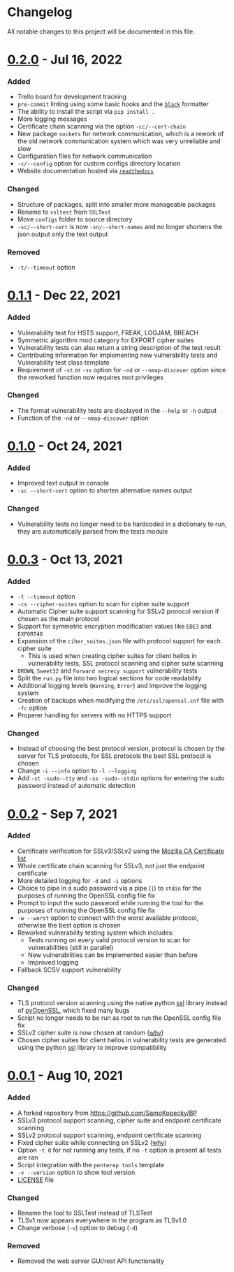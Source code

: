 # Changelog

All notable changes to this project will be documented in this file.

# [0.2.0](https://github.com/SamoKopecky/ssltest/compare/v0.1.1...v0.2.0) - Jul 16, 2022
### Added

- Trello board for development tracking
- `pre-commit` linting using some basic hooks and the [`black`](https://github.com/psf/black) formatter
- The ability to install the script via `pip install .`
- More logging messages
- Certificate chain scanning via the option `-cc/--cert-chain`
- New package `sockets` for network communication, which is a rework of the old network communication system which was very unreliable and slow
- Configuration files for network communication
- `-c/--config` option for custom configs directory location
- Website documentation hosted via [`readthedocs`](https://readthedocs.org/)

### Changed

- Structure of packages, split into smaller more manageable packages
- Rename to `ssltest` from `SSLTest`
- Move `configs` folder to source directory
- `-sc/--short-cert` is now `-sn/--short-names` and no longer shortens the json output only the text output


### Removed

- `-t/--timeout` option


# [0.1.1](https://github.com/SamoKopecky/ssltest/compare/v0.1.0...v0.1.1) - Dec 22, 2021
### Added
- Vulnerability test for HSTS support, FREAK, LOGJAM, BREACH
- Symmetric algorithm mod category for EXPORT cipher suites
- Vulnerability tests can also return a string description of the test result
- Contributing information for implementing new vulnerability tests and Vulnerability test class template
- Requirement of `-st` or `-ss` option for `-nd` or `--nmap-discover` option since the reworked function now requires
root privileges

### Changed
- The format vulnerability tests are displayed in the `--help` or `-h` output
- Function of the `-nd` or `--nmap-discover` option

# [0.1.0](https://github.com/SamoKopecky/ssltest/compare/v0.0.3...v0.1.0) - Oct 24, 2021

### Added
- Improved text output in console
- `-sc --short-cert` option to shorten alternative names output

### Changed
- Vulnerability tests no longer need to be hardcoded in a dictionary to run, they are automatically parsed
from the tests module

# [0.0.3](https://github.com/SamoKopecky/ssltest/compare/v0.0.2...v0.0.3) - Oct 13, 2021

### Added

- `-t --timeout` option
- `-cs --cipher-suites` option to scan for cipher suite support
- Automatic Cipher suite support scanning for SSLv2 protocol version if chosen as the main protocol
- Support for symmetric encryption modification values like `EDE3` and `EXPORT40`
- Expansion of the `ciher_suites.json` file with protocol support for each cipher suite
    - This is used when creating cipher suites for client hellos in vulnerability tests, SSL protocol scanning and
      cipher suite scanning
- `DROWN`, `Sweet32` and `Forward secrecy support` vulnerability tests
- Split the `run.py` file into two logical sections for code readability
- Additional logging levels (`Warning`, `Error`) and improve the logging system
- Creation of backups when modifying the `/etc/ssl/openssl.cnf` file with `-fc` option
- Properer handling for servers with no HTTPS support

### Changed

- Instead of choosing the best protocol version, protocol is chosen by the server for TLS protocols, for SSL protocols
  the best SSL protocol is chosen
- Change `-i --info` option to `-l --logging`
- Add `-st -sudo--tty` and `-ss -sudo--stdin` options for entering the sudo password instead of automatic detection

# [0.0.2](https://github.com/SamoKopecky/ssltest/compare/v0.0.1...v0.0.2) - Sep 7, 2021

### Added

- Certificate verification for SSLv3/SSLv2 using
  the [Mozilla CA Certificate list](https://wiki.mozilla.org/CA/Included_Certificates)
- Whole certificate chain scanning for SSLv3, not just the endpoint certificate
- More detailed logging for `-d` and `-i` options
- Choice to pipe in a sudo password via a pipe (`|`) to `stdin` for the purposes of running the OpenSSL config file fix
- Prompt to input the sudo password while running the tool for the purposes of running the OpenSSL config file fix
- `-w --worst` option to connect with the worst available protocol, otherwise the best option is chosen
- Reworked vulnerability testing system which includes:
    - Tests running on every valid protocol version to scan for vulnerabilities (still in parallel)
    - New vulnerabilities can be implemented easier than before
    - Improved logging
- Fallback SCSV support vulnerability

### Changed

- TLS protocol version scanning using the native python [ssl](https://docs.python.org/3/library/ssl.html) library
  instead of [pyOpenSSL](https://www.pyopenssl.org/en/stable/), which fixed many bugs
- Script no longer needs to be run as root to run the OpenSSL config file fix
- SSLv2 cipher suite is now chosen at
  random ([why](https://github.com/SamoKopecky/ssltest/commit/cbc230ddffbf07a900345533fbea823cdcc36de5))
- Chosen cipher suites for client hellos in vulnerability tests are generated using the
  python [ssl](https://docs.python.org/3/library/ssl.html) library to improve compatibility

# [0.0.1](https://github.com/SamoKopecky/ssltest/releases/tag/v0.0.1) - Aug 10, 2021

### Added

- A forked repository from https://github.com/SamoKopecky/BP
- SSLv3 protocol support scanning, cipher suite and endpoint certificate scanning
- SSLv2 protocol support scanning, endpoint certificate scanning
- Fixed cipher suite while connecting on
  SSLv2 ([why](https://github.com/SamoKopecky/ssltest/commit/7140c464696112cefb63862961f82adee043ca38))
- Option `-t 0` for not running any tests, if no `-t` option is present all tests are ran
- Script integration with the `penterep tools` template
- `-v --version` option to show tool version
- [LICENSE](LICENSE) file

### Changed

- Rename the tool to SSLTest instead of TLSTest
- TLSv1 now appears everywhere in the program as TLSv1.0
- Change verbose (`-v`) option to debug (`-d`)

### Removed

- Removed the web server GUI/rest API functionality
